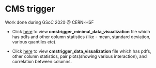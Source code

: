 # CMS trigger
 Work done during GSoC 2020 @ CERN-HSF

+ Click [here](https://htmlpreview.github.io/?https://github.com/PRATEEKKUMARAGNIHOTRI/CMS-trigger/blob/master/cmstrigger_minimal_data_visualization.html) to view **cmstrigger_minimal_data_visualization** file which has pdfs and other column statistics (like - mean, standard deviation, various quantiles etc). 

+ Click [here](https://htmlpreview.github.io/?https://github.com/PRATEEKKUMARAGNIHOTRI/CMS-trigger/blob/master/cmstrigger_data_visualization.html) to view **cmstrigger_data_visualization** file which has pdfs, other column statistics, pair plots(showing various interaction), and correlation between columns. 

